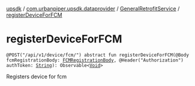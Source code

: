 [upsdk](../../index.md) / [com.urbanpiper.upsdk.dataprovider](../index.md) / [GeneralRetrofitService](index.md) / [registerDeviceForFCM](./register-device-for-f-c-m.md)

# registerDeviceForFCM

`@POST("/api/v1/device/fcm/") abstract fun registerDeviceForFCM(@Body fcmRegistrationBody: `[`FCMRegistrationBody`](../../com.urbanpiper.upsdk.model/-f-c-m-registration-body/index.md)`, @Header("Authorization") authToken: `[`String`](https://kotlinlang.org/api/latest/jvm/stdlib/kotlin/-string/index.html)`): Observable<`[`Void`](https://developer.android.com/reference/java/lang/Void.html)`>`

Registers device for fcm

